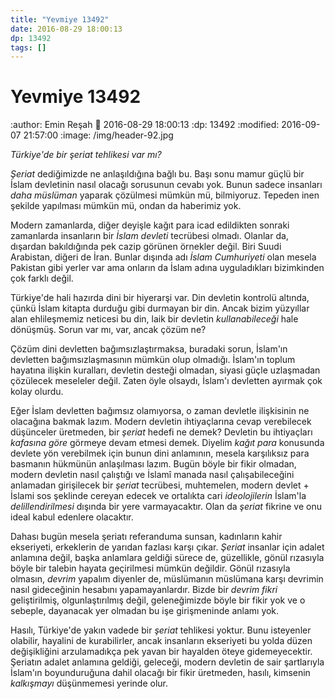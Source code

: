 ```yaml
---
title: "Yevmiye 13492"
date: 2016-08-29 18:00:13
dp: 13492
tags: []
---
```



Yevmiye 13492
=================

:author: Emin Reşah
:date: 2016-08-29 18:00:13 
:dp: 13492 
:modified: 2016-09-07 21:57:00
:image: /img/header-92.jpg


*Türkiye'de bir şeriat tehlikesi var mı?*

*Şeriat* dediğimizde ne anlaşıldığına bağlı bu. Başı sonu mamur güçlü bir İslam
devletinin nasıl olacağı sorusunun cevabı yok. Bunun sadece insanları *daha
müslüman* yaparak çözülmesi mümkün mü, bilmiyoruz. Tepeden inen şekilde
yapılması mümkün mü, ondan da haberimiz yok.

Modern zamanlarda, diğer deyişle kağıt para icad edildikten sonraki zamanlarda
insanların bir *İslam devleti* tecrübesi olmadı. Olanlar da, dışardan
bakıldığında pek cazip görünen örnekler değil. Biri Suudi Arabistan, diğeri de
İran. Bunlar dışında adı *İslam Cumhuriyeti* olan mesela Pakistan gibi yerler
var ama onların da İslam adına uyguladıkları bizimkinden çok farklı değil. 

Türkiye'de hali hazırda dini bir hiyerarşi var. Din devletin kontrolü altında,
çünkü İslam kitapta durduğu gibi durmayan bir din. Ancak bizim yüzyıllar alan
ehlileşmemiz neticesi bu din, laik bir devletin *kullanabileceği* hale
dönüşmüş. Sorun var mı, var, ancak çözüm ne?

Çözüm dini devletten bağımsızlaştırmaksa, buradaki sorun, İslam'ın devletten
bağımsızlaşmasının mümkün olup olmadığı. İslam'ın toplum hayatına ilişkin
kuralları, devletin desteği olmadan, siyasi güçle uzlaşmadan çözülecek meseleler
değil. Zaten öyle olsaydı, İslam'ı devletten ayırmak çok kolay olurdu. 

Eğer İslam devletten bağımsız olamıyorsa, o zaman devletle ilişkisinin ne
olacağına bakmak lazım. Modern devletin ihtiyaçlarına cevap verebilecek
düşünceler üretmeden, bir *şeriat* hedefi ne demek? Devletin bu ihtiyaçları
*kafasına göre* görmeye devam etmesi demek. Diyelim *kağıt para* konusunda
devlete yön verebilmek için bunun dini anlamının, mesela karşılıksız para
basmanın hükmünün anlaşılması lazım. Bugün böyle bir fikir olmadan, modern
devletin nasıl çalıştığı ve İslamî manada nasıl çalışabileceğini anlamadan
girişilecek bir *şeriat* tecrübesi, muhtemelen, modern devlet + İslami sos
şeklinde cereyan edecek ve ortalıkta cari *ideolojilerin* İslam'la
*delillendirilmesi* dışında bir yere varmayacaktır. Olan da *şeriat* fikrine ve
onu ideal kabul edenlere olacaktır.

Dahası bugün mesela şeriatı referanduma sunsan, kadınların kahir ekseriyeti,
erkeklerin de yarıdan fazlası karşı çıkar. *Şeriat* insanlar için adalet
anlamına değil, başka anlamlara geldiği sürece de, güzellikle, gönül rızasıyla
böyle bir talebin hayata geçirilmesi mümkün değildir. Gönül rızasıyla olmasın,
*devrim* yapalım diyenler de, müslümanın müslümana karşı devrimin nasıl
gideceğinin hesabını yapamayanlardır. Bizde bir *devrim fikri* geliştirilmiş,
olgunlaştırılmış değil, geleneğimizde böyle bir fikir yok ve o sebeple,
dayanacak yer olmadan bu işe girişmeninde anlamı yok. 

Hasılı, Türkiye'de yakın vadede bir *şeriat* tehlikesi yoktur. Bunu isteyenler
olabilir, hayalini de kurabilirler, ancak insanların ekseriyeti bu yolda düzen
değişikliğini arzulamadıkça pek yavan bir hayalden öteye
gidemeyecektir. Şeriatın adalet anlamına geldiği, geleceği, modern devletin de
sair şartlarıyla İslam'ın boyunduruğuna dahil olacağı bir fikir üretmeden,
hasılı, kimsenin *kalkışmayı* düşünmemesi yerinde olur. 


